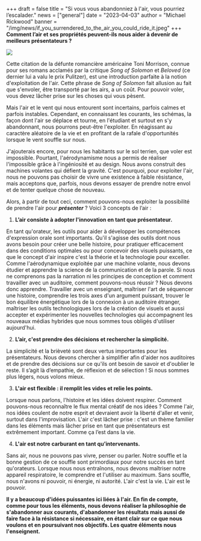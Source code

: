 +++
draft = false
title = "Si vous vous abandonniez à l'air, vous pourriez l’escalader."
news = ["general"]
date = "2023-04-03"
author = "Michael Rickwood"
banner = "/img/news/if_you_surrendered_to_the_air_you_could_ride_it.jpeg"
+++
**Comment l’air et ses propriétés peuvent-ils nous aider à devenir de meilleurs présentateurs ?**

![](/img/news/if_you_surrendered_to_the_air_you_could_ride_it.jpeg)

Cette citation de la défunte romancière américaine Toni Morrison, connue pour ses romans acclamés par la critique *Song of Solomon* et *Beloved* (ce dernier lui a valu le prix Pulitzer), est une introduction parfaite à la notion d'exploitation de l'air. Cette phrase de *Song of Solomon* fait allusion au fait que s'envoler, être transporté par les airs, a un coût. Pour pouvoir voler, vous devez lâcher prise sur les choses qui vous pèsent.

Mais l'air et le vent qui nous entourent sont incertains, parfois calmes et parfois instables. Cependant, en connaissant les courants, les schémas, la façon dont l'air se déplace et tourne, en l'étudiant et surtout en s'y abandonnant, nous pourrons peut-être l'exploiter. En réagissant au caractère aléatoire de la vie et en profitant de la rafale d'opportunités lorsque le vent souffle sur nous.

J'ajouterais encore, pour nous les habitants sur le sol terrien, que voler est impossible. Pourtant, l'aérodynamisme nous a permis de réaliser l'impossible grâce à l'ingéniosité et au design. Nous avons construit des machines volantes qui défient la gravité. C'est pourquoi, pour exploiter l'air, nous ne pouvons pas choisir de vivre une existence à faible résistance, mais acceptons que, parfois, nous devons essayer de prendre notre envol et de tenter quelque chose de nouveau.

Alors, à partir de tout ceci, comment pouvons-nous exploiter la possibilité de prendre l'air pour ***présenter*** ? Voici 3 concepts de l’air :

1. **L’air consiste à adopter l'innovation en tant que présentateur.**

En tant qu'orateur, les outils pour aider à développer les compétences d'expression orale sont importants. Qu'il s'agisse des outils dont nous avons besoin pour créer une belle histoire, pour pratiquer efficacement dans des conditions optimales ou pour concevoir des visuels puissants, ce que le concept d'air inspire c'est la théorie et la technologie pour exceller. Comme l'aérodynamique exploitée par une machine volante, nous devons étudier et apprendre la science de la communication et de la parole. Si nous ne comprenons pas la narration ni les principes de conception et comment travailler avec un auditoire, comment pouvons-nous réussir ? Nous devons donc apprendre. Travailler avec un enseignant, maîtriser l'art de séquencer une histoire, comprendre les trois axes d'un argument puissant, trouver le bon équilibre énergétique lors de la connexion à un auditoire étranger, maîtriser les outils technologiques lors de la création de visuels et aussi accepter et expérimenter les nouvelles technologies qui accompagnent les nouveaux médias hybrides que nous sommes tous obligés d'utiliser aujourd'hui.

2. **L’air, c'est prendre des décisions et rechercher la simplicité.**

La simplicité et la brièveté sont deux vertus importantes pour les présentateurs. Nous devons chercher à simplifier afin d'aider nos auditoires et de prendre des décisions sur ce qu'ils ont besoin de savoir et d'oublier le reste. Il s’agit là d’empathie, de réflexion et de sélection ! Si nous sommes plus légers, nous volons mieux.

3. **L'air est flexible : il remplit les vides et relie les points.**

Lorsque nous parlons, l'histoire et les idées doivent respirer. Comment pouvons-nous reconnaître le flux mental créatif de nos idées ? Comme l'air, nos idées coulent de notre esprit et devraient avoir la liberté d'aller et venir, surtout dans l'improvisation. L'air c'est lâcher prise : c'est un thème familier dans les éléments mais lâcher prise en tant que présentateurs est extrêmement important. Comme ça l’est dans la vie.

4. **L'air est notre carburant en tant qu’intervenants.**

Sans air, nous ne pouvons pas vivre, penser ou parler. Notre souffle et la bonne gestion de ce souffle sont primordiaux pour notre succès en tant qu'orateurs. Lorsque nous nous entraînons, nous devons maîtriser notre appareil respiratoire, le comprendre et l'utiliser au maximum. Sans souffle, nous n'avons ni pouvoir, ni énergie, ni autorité. L'air c'est la vie. L'air est le pouvoir.

**Il y a beaucoup d'idées puissantes ici liées à l'air. En fin de compte, comme pour tous les éléments, nous devons réaliser la philosophie de s'abandonner aux courants, d'abandonner les résultats mais aussi de faire face à la résistance si nécessaire, en étant clair sur ce que nous voulons et en poursuivant nos objectifs. Les quatre éléments nous l'enseignent.**